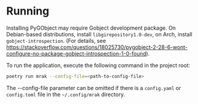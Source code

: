 Running
=======
Installing PyGObject may require Gobject development package.
On Debian-based distributions, install `libgirepository1.0-dev`,
on Arch, install `gobject-introspection`. (For details, see
<https://stackoverflow.com/questions/18025730/pygobject-2-28-6-wont-configure-no-package-gobject-introspection-1-0-found>).

To run the application, execute the following command in the project root:
```bash
poetry run mrak --config-file=<path-to-config-file>
```
The --config-file parameter can be omitted if there is a `config.yaml`
or `config.toml` file in the `~/.config/mrak` directory.
